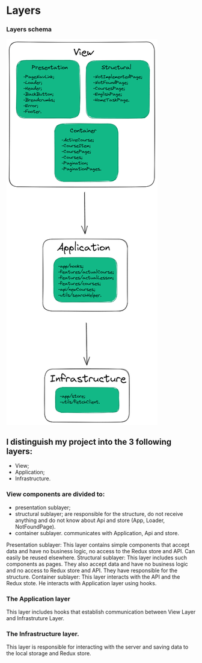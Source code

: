 # Layers
### Layers schema

<img src='./public/img/Layers.png' title="Layer schema" alt="Layer schema" />

## I distinguish my project into the 3 following layers:
- View;
- Application;
- Infrastructure.

### View components are divided to:

- presentation sublayer;
- structural sublayer; are responsible for the structure, do not receive anything and do not know about Api and store (App, Loader, NotFoundPage).
- container sublayer. communicates with Application, Api and store.

Presentation sublayer: This layer contains simple components that accept data and have no business logic, no access to the Redux store and API. Can easily be reused elsewhere.
Structural sublayer: This layer includes such components as pages. They also accept data and have no business logic and no access to Redux store and API. They have responsible for the structure.
Container sublayer: This layer interacts with the API and the Redux stote. He interacts with Application layer using hooks.

### The Application layer

This layer includes hooks that establish communication between View Layer and Infrastruture Layer.

### The Infrastructure layer.

This layer is responsible for interacting with the server and saving data to the local storage and Redux store.
